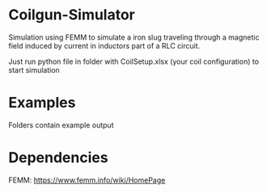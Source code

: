 # Coilgun-Simulator
Simulation using FEMM to simulate a iron slug traveling through a magnetic field induced by current in inductors part of a RLC circuit.

Just run python file in folder with CoilSetup.xlsx (your coil configuration) to start simulation

# Examples
Folders contain example output

# Dependencies
FEMM: https://www.femm.info/wiki/HomePage
